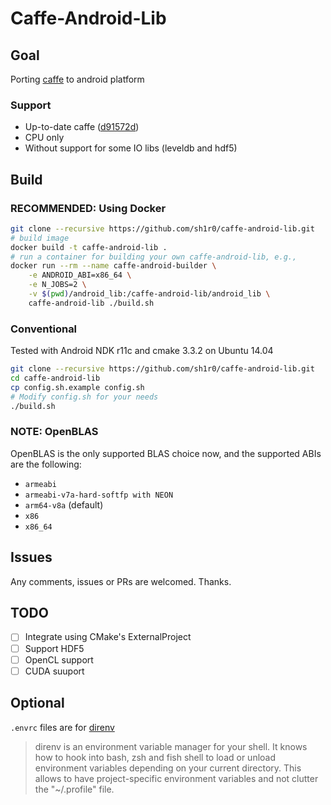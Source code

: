 Caffe-Android-Lib
===============
## Goal
Porting [caffe](https://github.com/BVLC/caffe) to android platform

### Support
* Up-to-date caffe ([d91572d](https://github.com/BVLC/caffe/commit/d91572da2ea5e63c9eaacaf013dfbcbc0ada5f67))
* CPU only
* Without support for some IO libs (leveldb and hdf5)

## Build

### RECOMMENDED: Using Docker
```sh
git clone --recursive https://github.com/sh1r0/caffe-android-lib.git
# build image
docker build -t caffe-android-lib .
# run a container for building your own caffe-android-lib, e.g.,
docker run --rm --name caffe-android-builder \
    -e ANDROID_ABI=x86_64 \
    -e N_JOBS=2 \
    -v $(pwd)/android_lib:/caffe-android-lib/android_lib \
    caffe-android-lib ./build.sh
```

### Conventional

Tested with Android NDK r11c and cmake 3.3.2 on Ubuntu 14.04

```sh
git clone --recursive https://github.com/sh1r0/caffe-android-lib.git
cd caffe-android-lib
cp config.sh.example config.sh
# Modify config.sh for your needs
./build.sh
```

### NOTE: OpenBLAS
OpenBLAS is the only supported BLAS choice now, and the supported ABIs are the following:

* `armeabi`
* `armeabi-v7a-hard-softfp with NEON`
* `arm64-v8a` (default)
* `x86`
* `x86_64`

## Issues

Any comments, issues or PRs are welcomed.
Thanks.

## TODO
- [ ] Integrate using CMake's ExternalProject
- [ ] Support HDF5
- [ ] OpenCL support
- [ ] CUDA suuport

## Optional
`.envrc` files are for [direnv](http://direnv.net/)
> direnv is an environment variable manager for your shell. It knows how to hook into bash, zsh and fish shell to load or unload environment variables depending on your current directory. This allows to have project-specific environment variables and not clutter the "~/.profile" file.
